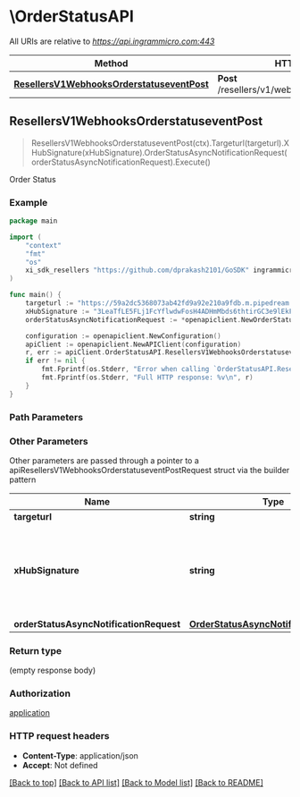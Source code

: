 # \OrderStatusAPI

All URIs are relative to *https://api.ingrammicro.com:443*

Method | HTTP request | Description
------------- | ------------- | -------------
[**ResellersV1WebhooksOrderstatuseventPost**](OrderStatusAPI.md#ResellersV1WebhooksOrderstatuseventPost) | **Post** /resellers/v1/webhooks/orderstatusevent | Order Status



## ResellersV1WebhooksOrderstatuseventPost

> ResellersV1WebhooksOrderstatuseventPost(ctx).Targeturl(targeturl).XHubSignature(xHubSignature).OrderStatusAsyncNotificationRequest(orderStatusAsyncNotificationRequest).Execute()

Order Status

### Example

```go
package main

import (
	"context"
	"fmt"
	"os"
	xi_sdk_resellers "https://github.com/dprakash2101/GoSDK" ingrammicro-xvantage/xi-sdk-resellers-go ingrammicro-xvantage/xi-sdk-resellers-go
)

func main() {
	targeturl := "https://59a2dc5368073ab42fd9a92e210a9fdb.m.pipedream.net/" // string | The webhook url where the request needs to sent.
	xHubSignature := "3LeaTfLE5FLj1FcYflwdwFosH4ADHmMbds6thtirGC3e9lEkF9/1pt4T2fQQGlxf40EznDBER0b60M75K6ZW0A==" // string | Ingram Micro creates a signature token by use of a secret key + Event ID. The algorithm to generate the secret ley is given at link https://developer.ingrammicro.com/reseller/article/how-use-webhook-secret-key. Use the event Id in the below sample along with your secret key to generate the key. Alternatively, to send try this out, use a random text to see how it works.
	orderStatusAsyncNotificationRequest := *openapiclient.NewOrderStatusAsyncNotificationRequest() // OrderStatusAsyncNotificationRequest | 

	configuration := openapiclient.NewConfiguration()
	apiClient := openapiclient.NewAPIClient(configuration)
	r, err := apiClient.OrderStatusAPI.ResellersV1WebhooksOrderstatuseventPost(context.Background()).Targeturl(targeturl).XHubSignature(xHubSignature).OrderStatusAsyncNotificationRequest(orderStatusAsyncNotificationRequest).Execute()
	if err != nil {
		fmt.Fprintf(os.Stderr, "Error when calling `OrderStatusAPI.ResellersV1WebhooksOrderstatuseventPost``: %v\n", err)
		fmt.Fprintf(os.Stderr, "Full HTTP response: %v\n", r)
	}
}
```

### Path Parameters



### Other Parameters

Other parameters are passed through a pointer to a apiResellersV1WebhooksOrderstatuseventPostRequest struct via the builder pattern


Name | Type | Description  | Notes
------------- | ------------- | ------------- | -------------
 **targeturl** | **string** | The webhook url where the request needs to sent. | 
 **xHubSignature** | **string** | Ingram Micro creates a signature token by use of a secret key + Event ID. The algorithm to generate the secret ley is given at link https://developer.ingrammicro.com/reseller/article/how-use-webhook-secret-key. Use the event Id in the below sample along with your secret key to generate the key. Alternatively, to send try this out, use a random text to see how it works. | 
 **orderStatusAsyncNotificationRequest** | [**OrderStatusAsyncNotificationRequest**](OrderStatusAsyncNotificationRequest.md) |  | 

### Return type

 (empty response body)

### Authorization

[application](../README.md#application)

### HTTP request headers

- **Content-Type**: application/json
- **Accept**: Not defined

[[Back to top]](#) [[Back to API list]](../README.md#documentation-for-api-endpoints)
[[Back to Model list]](../README.md#documentation-for-models)
[[Back to README]](../README.md)


